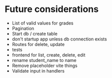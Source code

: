# Future considerations
* List of valid values for grades
* Pagination
* Start db / create table 
* don't startup app unless db connection exists
* Routes for delete, update
* tests
* frontend for list, create, delete, edit
* rename student_name to name
* Remove placeholder vite things
* Validate input in handlers
